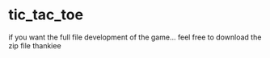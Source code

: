 # tic_tac_toe

if you want the full file development of the game... feel free to download the zip file thankiee
